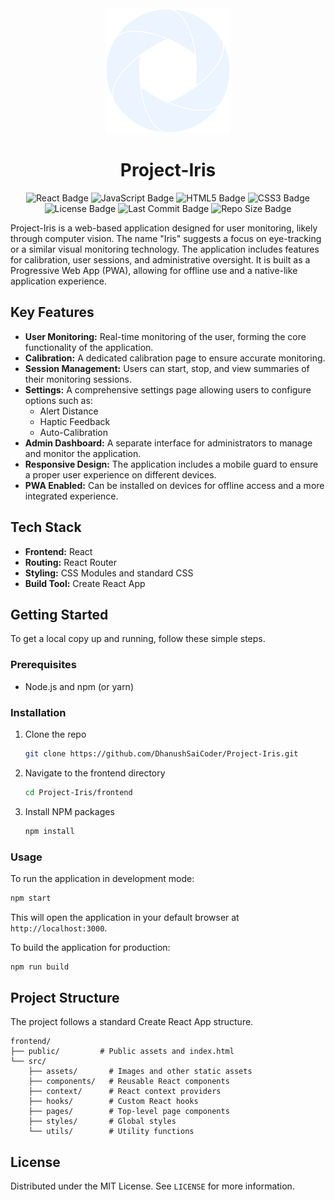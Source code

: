 <div align="center">
  <img src="frontend/src/assets/images/logo.png" alt="Project Iris Logo" width="200"/>
</div>

<h1 align="center">Project-Iris</h1>

<div align="center">
  <img src="https://img.shields.io/badge/React-20232A?style=for-the-badge&logo=react&logoColor=61DAFB" alt="React Badge"/>
  <img src="https://img.shields.io/badge/JavaScript-F7DF1E?style=for-the-badge&logo=javascript&logoColor=black" alt="JavaScript Badge"/>
  <img src="https://img.shields.io/badge/HTML5-E34F26?style=for-the-badge&logo=html5&logoColor=white" alt="HTML5 Badge"/>
  <img src="https://img.shields.io/badge/CSS3-1572B6?style=for-the-badge&logo=css3&logoColor=white" alt="CSS3 Badge"/>
</div>

<div align="center">
  <img src="https://img.shields.io/github/license/DhanushSaiCoder/Project-Iris" alt="License Badge"/>
  <img src="https://img.shields.io/github/last-commit/DhanushSaiCoder/Project-Iris" alt="Last Commit Badge"/>
  <img src="https://img.shields.io/github/repo-size/DhanushSaiCoder/Project-Iris" alt="Repo Size Badge"/>
</div>

Project-Iris is a web-based application designed for user monitoring, likely through computer vision. The name "Iris" suggests a focus on eye-tracking or a similar visual monitoring technology. The application includes features for calibration, user sessions, and administrative oversight. It is built as a Progressive Web App (PWA), allowing for offline use and a native-like application experience.

## Key Features

*   **User Monitoring:** Real-time monitoring of the user, forming the core functionality of the application.
*   **Calibration:** A dedicated calibration page to ensure accurate monitoring.
*   **Session Management:** Users can start, stop, and view summaries of their monitoring sessions.
*   **Settings:** A comprehensive settings page allowing users to configure options such as:
    *   Alert Distance
    *   Haptic Feedback
    *   Auto-Calibration
*   **Admin Dashboard:** A separate interface for administrators to manage and monitor the application.
*   **Responsive Design:** The application includes a mobile guard to ensure a proper user experience on different devices.
*   **PWA Enabled:** Can be installed on devices for offline access and a more integrated experience.

## Tech Stack

*   **Frontend:** React
*   **Routing:** React Router
*   **Styling:** CSS Modules and standard CSS
*   **Build Tool:** Create React App

## Getting Started

To get a local copy up and running, follow these simple steps.

### Prerequisites

*   Node.js and npm (or yarn)

### Installation

1.  Clone the repo
    ```sh
    git clone https://github.com/DhanushSaiCoder/Project-Iris.git
    ```
2.  Navigate to the frontend directory
    ```sh
    cd Project-Iris/frontend
    ```
3.  Install NPM packages
    ```sh
    npm install
    ```

### Usage

To run the application in development mode:

```sh
npm start
```

This will open the application in your default browser at `http://localhost:3000`.

To build the application for production:

```sh
npm run build
```

## Project Structure

The project follows a standard Create React App structure.

```
frontend/
├── public/         # Public assets and index.html
└── src/
    ├── assets/       # Images and other static assets
    ├── components/   # Reusable React components
    ├── context/      # React context providers
    ├── hooks/        # Custom React hooks
    ├── pages/        # Top-level page components
    ├── styles/       # Global styles
    └── utils/        # Utility functions
```

## License

Distributed under the MIT License. See `LICENSE` for more information.